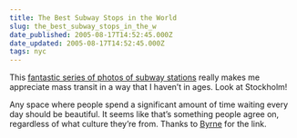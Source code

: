 ```yaml
---
title: The Best Subway Stops in the World
slug: the_best_subway_stops_in_the_w
date_published: 2005-08-17T14:52:45.000Z
date_updated: 2005-08-17T14:52:45.000Z
tags: nyc
---
```


This [fantastic series of photos of subway stations](http://mic-ro.com/metro/metroart.html) really makes me appreciate mass transit in a way that I haven’t in ages. Look at Stockholm!

Any space where people spend a significant amount of time waiting every day should be beautiful. It seems like that’s something people agree on, regardless of what culture they’re from. Thanks to [Byrne](http://www.majordojo.com/) for the link.
